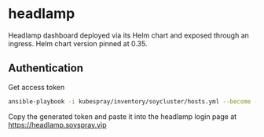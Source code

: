 # headlamp

Headlamp dashboard deployed via its Helm chart and exposed through an ingress.
Helm chart version pinned at 0.35.

## Authentication

Get access token

```sh
ansible-playbook -i kubespray/inventory/soycluster/hosts.yml --become --become-user=root --user ubuntu playbooks/new-headlamp-token.yml
```

Copy the generated token and paste it into the headlamp login page at https://headlamp.soyspray.vip
